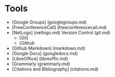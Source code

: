 # Tools

* [Google Groups]               (googlegroups.md)
* [FreeConferenceCall]          (freeconferencecall.md)
* [NetLogo]                     (netlogo.md)
 Version Control                (git.md)
  * [Git]
  * [Github
* [Github Markdown]             (markdown.md)
* [Google Docs]                 (googledocs.md)
* [LibreOffice]                 (libreoffic.md)
* [Grammarly                    (grammarly.md)
* [Citations and Bibliography]  (citations.md)

